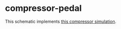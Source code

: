 # compressor-pedal
This schematic implements [this compressor simulation](https://github.com/jakeson21/circuitjs_designs/blob/main/Compressor-20230116-2301.circuitjs.txt).

